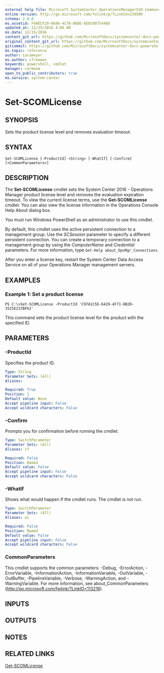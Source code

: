 ```yaml
---
external help file: Microsoft.SystemCenter.OperationsManagerV10.Commands.dll-Help.xml
online version: http://go.microsoft.com/fwlink/p/?LinkId=239500
schema: 2.0.0
ms.assetid: F48ECF29-069A-4C78-86BE-6EDC0075446D
updated_at: 12/15/2016 4:04 AM
ms.date: 12/15/2016
content_git_url: https://github.com/MicrosoftDocs/systemcenter-docs-powershell/blob/master/systemcenter-cmdlets/SystemCenter2016/OperationsManager/vlatest/Set-SCOMLicense.md
original_content_git_url: https://github.com/MicrosoftDocs/systemcenter-docs-powershell/blob/master/systemcenter-cmdlets/SystemCenter2016/OperationsManager/vlatest/Set-SCOMLicense.md
gitcommit: https://github.com/MicrosoftDocs/systemcenter-docs-powershell/blob/7df4508c7b907a214e6a8eca76037b06065ef078/systemcenter-cmdlets/SystemCenter2016/OperationsManager/vlatest/Set-SCOMLicense.md
ms.topic: reference
author: tarameyer
ms.author: cfreeman
keywords: powershell, cmdlet
manager: carmonm
open_to_public_contributors: true
ms.service: system-center
---
```


# Set-SCOMLicense

## SYNOPSIS
Sets the product license level and removes evaluation timeout.

## SYNTAX

```
Set-SCOMLicense [-ProductId] <String> [-WhatIf] [-Confirm] [<CommonParameters>]
```

## DESCRIPTION
The **Set-SCOMLicense** cmdlet sets the System Center 2016 - Operations Manager product license level and removes the evaluation expiration timeout.
To view the current license terms, use the **Get-SCOMLicense** cmdlet.
You can also view the license information in the Operations Console Help About dialog box.

You must run Windows PowerShell as an administrator to use this cmdlet.

By default, this cmdlet uses the active persistent connection to a management group.
Use the *SCSession* parameter to specify a different persistent connection.
You can create a temporary connection to a management group by using the *ComputerName* and *Credential* parameters.
For more information, type `Get-Help about_OpsMgr_Connections`.

After you enter a license key, restart the System Center Data Access Service on all of your Operations Manager management servers.

## EXAMPLES

### Example 1: Set a product license
```
PS C:\>Set-SCOMLicense -ProductId 'C97A1C5E-6429-4F71-8B2D-3525E237BF62'
```

This command sets the product license level for the product with the specified ID.

## PARAMETERS

### -ProductId
Specifies the product ID.

```yaml
Type: String
Parameter Sets: (All)
Aliases: 

Required: True
Position: 1
Default value: None
Accept pipeline input: False
Accept wildcard characters: False
```

### -Confirm
Prompts you for confirmation before running the cmdlet.

```yaml
Type: SwitchParameter
Parameter Sets: (All)
Aliases: cf

Required: False
Position: Named
Default value: False
Accept pipeline input: False
Accept wildcard characters: False
```

### -WhatIf
Shows what would happen if the cmdlet runs.
The cmdlet is not run.

```yaml
Type: SwitchParameter
Parameter Sets: (All)
Aliases: wi

Required: False
Position: Named
Default value: False
Accept pipeline input: False
Accept wildcard characters: False
```

### CommonParameters
This cmdlet supports the common parameters: -Debug, -ErrorAction, -ErrorVariable, -InformationAction, -InformationVariable, -OutVariable, -OutBuffer, -PipelineVariable, -Verbose, -WarningAction, and -WarningVariable. For more information, see about_CommonParameters (http://go.microsoft.com/fwlink/?LinkID=113216).

## INPUTS

## OUTPUTS

## NOTES

## RELATED LINKS

[Get-SCOMLicense](xref:SystemCenter2016/OperationsManager/vlatest/Get-SCOMLicense.md)

